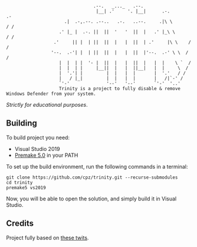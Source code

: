 ```
                                 .--.   _..._   .--.                               
                                  |__| .'     '. |__|      .-.          .-          
                      .|  .-,.--. .--..   .-.   ..--.     .|\ \        / /          
                    .' |_ |  .-. ||  ||  '   '  ||  |   .' |_\ \      / /           
                  .'     || |  | ||  ||  |   |  ||  | .'     |\ \    / /            
                 '--.  .-'| |  | ||  ||  |   |  ||  |'--.  .-' \ \  / /             
                    |  |  | |  '- |  ||  |   |  ||  |   |  |    \ `  /              
                    |  |  | |     |__||  |   |  ||__|   |  |     \  /               
                    |  '.'| |         |  |   |  |       |  '.'   / /                
                    |   / |_|         |  |   |  |       |   /|`-' /                 
                    `'-'              '--'   '--'       `'-'  '..'         
                    Trinity is a project to fully disable & remove Windows Defender from your system.
```

_Strictly for educational purposes_.

## Building

To build project you need:

-   Visual Studio 2019
-   [Premake 5.0](https://premake.github.io/download) in your PATH

To set up the build environment, run the following commands in a terminal:

```dos
git clone https://github.com/cpz/trinity.git --recurse-submodules
cd trinity
premake5 vs2019
```

Now, you will be able to open the solution, and simply build it in Visual Studio.

## Credits

Project fully based on [these twits](https://twitter.com/jonaslyk/status/1372958846164013058?s=21).
